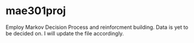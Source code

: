 # mae301proj

Employ Markov Decision Process and reinforcment building. Data is yet to be decided on. I will update the file accordingly.
